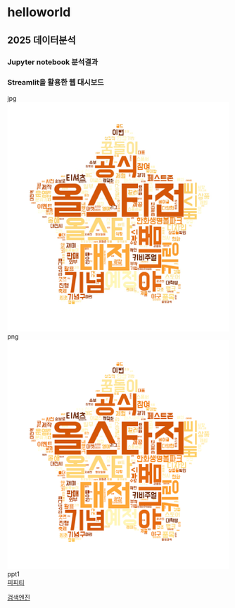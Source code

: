 # helloworld

## 2025 데이터분석
### Jupyter notebook 분석결과
### Streamlit을 활용한 웹 대시보드
jpg <br>
<img src = "da.jpg"> <br>
png <br>
<img src = "da.png"> <br>
ppt1 <br>
[피피티](/project.pptx) <br>

[검색엔진](https://www.google.com/) <br>
